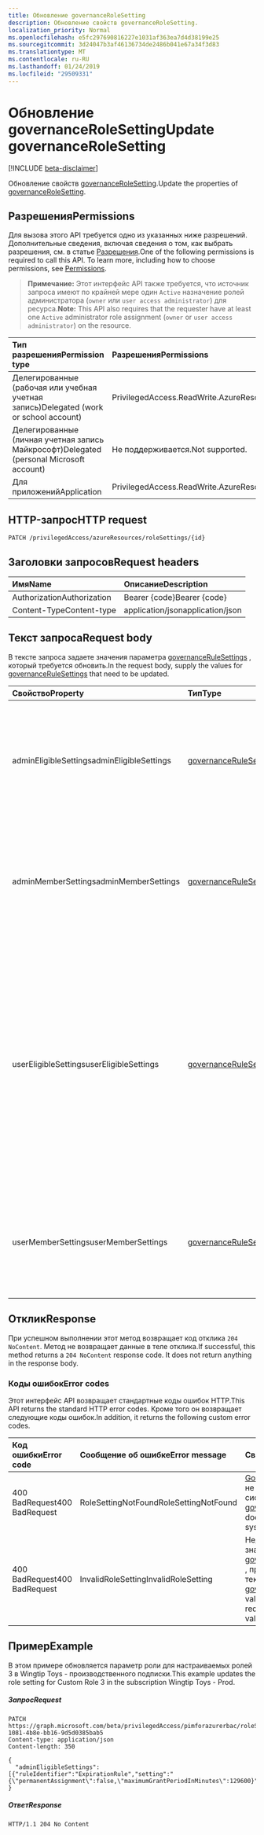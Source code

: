 ```yaml
---
title: Обновление governanceRoleSetting
description: Обновление свойств governanceRoleSetting.
localization_priority: Normal
ms.openlocfilehash: e5fc297690816227e1031af363ea7d4d38199e25
ms.sourcegitcommit: 3d24047b3af46136734de2486b041e67a34f3d83
ms.translationtype: MT
ms.contentlocale: ru-RU
ms.lasthandoff: 01/24/2019
ms.locfileid: "29509331"
---
```

# <a name="update-governancerolesetting"></a><span data-ttu-id="3fcd4-103">Обновление governanceRoleSetting</span><span class="sxs-lookup"><span data-stu-id="3fcd4-103">Update governanceRoleSetting</span></span>

[!INCLUDE [beta-disclaimer](../../includes/beta-disclaimer.md)]

<span data-ttu-id="3fcd4-104">Обновление свойств [governanceRoleSetting](../resources/governancerolesetting.md).</span><span class="sxs-lookup"><span data-stu-id="3fcd4-104">Update the properties of [governanceRoleSetting](../resources/governancerolesetting.md).</span></span>

## <a name="permissions"></a><span data-ttu-id="3fcd4-105">Разрешения</span><span class="sxs-lookup"><span data-stu-id="3fcd4-105">Permissions</span></span>
<span data-ttu-id="3fcd4-p101">Для вызова этого API требуется одно из указанных ниже разрешений. Дополнительные сведения, включая сведения о том, как выбрать разрешения, см. в статье [Разрешения](/graph/permissions-reference).</span><span class="sxs-lookup"><span data-stu-id="3fcd4-p101">One of the following permissions is required to call this API. To learn more, including how to choose permissions, see [Permissions](/graph/permissions-reference).</span></span>

><span data-ttu-id="3fcd4-108">**Примечание:** Этот интерфейс API также требуется, что источник запроса имеют по крайней мере один `Active` назначение ролей администратора (`owner` или `user access administrator`) для ресурса.</span><span class="sxs-lookup"><span data-stu-id="3fcd4-108">**Note:** This API also requires that the requester have at least one `Active` administrator role assignment (`owner` or `user access administrator`) on the resource.</span></span>

|<span data-ttu-id="3fcd4-109">Тип разрешения</span><span class="sxs-lookup"><span data-stu-id="3fcd4-109">Permission type</span></span>      | <span data-ttu-id="3fcd4-110">Разрешения</span><span class="sxs-lookup"><span data-stu-id="3fcd4-110">Permissions</span></span>              |
|:--------------------|:---------------------------------------------------------|
|<span data-ttu-id="3fcd4-111">Делегированные (рабочая или учебная учетная запись)</span><span class="sxs-lookup"><span data-stu-id="3fcd4-111">Delegated (work or school account)</span></span> | <span data-ttu-id="3fcd4-112">PrivilegedAccess.ReadWrite.AzureResources</span><span class="sxs-lookup"><span data-stu-id="3fcd4-112">PrivilegedAccess.ReadWrite.AzureResources</span></span>  |
|<span data-ttu-id="3fcd4-113">Делегированные (личная учетная запись Майкрософт)</span><span class="sxs-lookup"><span data-stu-id="3fcd4-113">Delegated (personal Microsoft account)</span></span> | <span data-ttu-id="3fcd4-114">Не поддерживается.</span><span class="sxs-lookup"><span data-stu-id="3fcd4-114">Not supported.</span></span>    |
|<span data-ttu-id="3fcd4-115">Для приложений</span><span class="sxs-lookup"><span data-stu-id="3fcd4-115">Application</span></span> | <span data-ttu-id="3fcd4-116">PrivilegedAccess.ReadWrite.AzureResources</span><span class="sxs-lookup"><span data-stu-id="3fcd4-116">PrivilegedAccess.ReadWrite.AzureResources</span></span> |

## <a name="http-request"></a><span data-ttu-id="3fcd4-117">HTTP-запрос</span><span class="sxs-lookup"><span data-stu-id="3fcd4-117">HTTP request</span></span>
<!-- { "blockType": "ignored" } -->
```http
PATCH /privilegedAccess/azureResources/roleSettings/{id}
```
## <a name="request-headers"></a><span data-ttu-id="3fcd4-118">Заголовки запросов</span><span class="sxs-lookup"><span data-stu-id="3fcd4-118">Request headers</span></span>
| <span data-ttu-id="3fcd4-119">Имя</span><span class="sxs-lookup"><span data-stu-id="3fcd4-119">Name</span></span>       | <span data-ttu-id="3fcd4-120">Описание</span><span class="sxs-lookup"><span data-stu-id="3fcd4-120">Description</span></span>|
|:-----------|:-----------|
| <span data-ttu-id="3fcd4-121">Authorization</span><span class="sxs-lookup"><span data-stu-id="3fcd4-121">Authorization</span></span>  | <span data-ttu-id="3fcd4-122">Bearer {code}</span><span class="sxs-lookup"><span data-stu-id="3fcd4-122">Bearer {code}</span></span>|
| <span data-ttu-id="3fcd4-123">Content-Type</span><span class="sxs-lookup"><span data-stu-id="3fcd4-123">Content-type</span></span>  | <span data-ttu-id="3fcd4-124">application/json</span><span class="sxs-lookup"><span data-stu-id="3fcd4-124">application/json</span></span>|


## <a name="request-body"></a><span data-ttu-id="3fcd4-125">Текст запроса</span><span class="sxs-lookup"><span data-stu-id="3fcd4-125">Request body</span></span>
<span data-ttu-id="3fcd4-126">В тексте запроса задаете значения параметра [governanceRuleSettings](../resources/governancerulesetting.md) , который требуется обновить.</span><span class="sxs-lookup"><span data-stu-id="3fcd4-126">In the request body, supply the values for [governanceRuleSettings](../resources/governancerulesetting.md) that need to be updated.</span></span> 

| <span data-ttu-id="3fcd4-127">Свойство</span><span class="sxs-lookup"><span data-stu-id="3fcd4-127">Property</span></span>     | <span data-ttu-id="3fcd4-128">Тип</span><span class="sxs-lookup"><span data-stu-id="3fcd4-128">Type</span></span>   |<span data-ttu-id="3fcd4-129">Описание</span><span class="sxs-lookup"><span data-stu-id="3fcd4-129">Description</span></span>|
|:---------------|:--------|:----------|
|<span data-ttu-id="3fcd4-130">adminEligibleSettings</span><span class="sxs-lookup"><span data-stu-id="3fcd4-130">adminEligibleSettings</span></span>|[<span data-ttu-id="3fcd4-131">governanceRuleSetting</span><span class="sxs-lookup"><span data-stu-id="3fcd4-131">governanceRuleSetting</span></span>](../resources/governancerulesetting.md)|<span data-ttu-id="3fcd4-132">Параметры правил, которые вычисляются, когда администратор пытается добавить назначение подходящими роли.</span><span class="sxs-lookup"><span data-stu-id="3fcd4-132">The rule settings that are evaluated when an administrator tries to add an eligible role assignment.</span></span>|
|<span data-ttu-id="3fcd4-133">adminMemberSettings</span><span class="sxs-lookup"><span data-stu-id="3fcd4-133">adminMemberSettings</span></span>|[<span data-ttu-id="3fcd4-134">governanceRuleSetting</span><span class="sxs-lookup"><span data-stu-id="3fcd4-134">governanceRuleSetting</span></span>](../resources/governancerulesetting.md)|<span data-ttu-id="3fcd4-135">Параметры правил, которые вычисляются, когда администратор пытается добавить членами назначения ролей.</span><span class="sxs-lookup"><span data-stu-id="3fcd4-135">The rule settings that are evaluated when an administrator tries to add a direct member role assignment.</span></span>|
|<span data-ttu-id="3fcd4-136">userEligibleSettings</span><span class="sxs-lookup"><span data-stu-id="3fcd4-136">userEligibleSettings</span></span>|[<span data-ttu-id="3fcd4-137">governanceRuleSetting</span><span class="sxs-lookup"><span data-stu-id="3fcd4-137">governanceRuleSetting</span></span>](../resources/governancerulesetting.md)|<span data-ttu-id="3fcd4-138">Параметры правил, которые вычисляются, когда пользователь пытается добавить назначение подходящими роли.</span><span class="sxs-lookup"><span data-stu-id="3fcd4-138">The rule settings that are evaluated when a user tries to add an eligible role assignment.</span></span> <span data-ttu-id="3fcd4-139">Это действие не поддерживается для `pimforazurerbac` сценарий в данный момент и может быть доступно в последующих сценариях.</span><span class="sxs-lookup"><span data-stu-id="3fcd4-139">This is not supported for `pimforazurerbac` scenario for now, and may be available in the future scenarios.</span></span>|
|<span data-ttu-id="3fcd4-140">userMemberSettings</span><span class="sxs-lookup"><span data-stu-id="3fcd4-140">userMemberSettings</span></span>|[<span data-ttu-id="3fcd4-141">governanceRuleSetting</span><span class="sxs-lookup"><span data-stu-id="3fcd4-141">governanceRuleSetting</span></span>](../resources/governancerulesetting.md)|<span data-ttu-id="3fcd4-142">Параметры правил, которые вычисляются при попытке активировать его назначения ролей.</span><span class="sxs-lookup"><span data-stu-id="3fcd4-142">The rule settings that are evaluated when a user tries to activate his role assignment.</span></span>|

## <a name="response"></a><span data-ttu-id="3fcd4-143">Отклик</span><span class="sxs-lookup"><span data-stu-id="3fcd4-143">Response</span></span>
<span data-ttu-id="3fcd4-p103">При успешном выполнении этот метод возвращает код отклика `204 NoContent`. Метод не возвращает данные в теле отклика.</span><span class="sxs-lookup"><span data-stu-id="3fcd4-p103">If successful, this method returns a `204 NoContent` response code. It does not return anything in the response body.</span></span> 

### <a name="error-codes"></a><span data-ttu-id="3fcd4-146">Коды ошибок</span><span class="sxs-lookup"><span data-stu-id="3fcd4-146">Error codes</span></span>
<span data-ttu-id="3fcd4-147">Этот интерфейс API возвращает стандартные коды ошибок HTTP.</span><span class="sxs-lookup"><span data-stu-id="3fcd4-147">This API returns the standard HTTP error codes.</span></span> <span data-ttu-id="3fcd4-148">Кроме того он возвращает следующие коды ошибок.</span><span class="sxs-lookup"><span data-stu-id="3fcd4-148">In addition, it returns the following custom error codes.</span></span>

|<span data-ttu-id="3fcd4-149">Код ошибки</span><span class="sxs-lookup"><span data-stu-id="3fcd4-149">Error code</span></span>     | <span data-ttu-id="3fcd4-150">Сообщение об ошибке</span><span class="sxs-lookup"><span data-stu-id="3fcd4-150">Error message</span></span>         | <span data-ttu-id="3fcd4-151">Сведения</span><span class="sxs-lookup"><span data-stu-id="3fcd4-151">Details</span></span>             |
|:--------------| :---------------------|:--------------------|
| <span data-ttu-id="3fcd4-152">400 BadRequest</span><span class="sxs-lookup"><span data-stu-id="3fcd4-152">400 BadRequest</span></span>| <span data-ttu-id="3fcd4-153">RoleSettingNotFound</span><span class="sxs-lookup"><span data-stu-id="3fcd4-153">RoleSettingNotFound</span></span>   | <span data-ttu-id="3fcd4-154">[GovernanceRoleSetting](../resources/governancerolesetting.md) не существует в системе.</span><span class="sxs-lookup"><span data-stu-id="3fcd4-154">The [governanceRoleSetting](../resources/governancerolesetting.md) does not exist in system.</span></span>
| <span data-ttu-id="3fcd4-155">400 BadRequest</span><span class="sxs-lookup"><span data-stu-id="3fcd4-155">400 BadRequest</span></span>| <span data-ttu-id="3fcd4-156">InvalidRoleSetting</span><span class="sxs-lookup"><span data-stu-id="3fcd4-156">InvalidRoleSetting</span></span>    | <span data-ttu-id="3fcd4-157">Недопустимые значения [governanceRuleSettings](../resources/governancerulesetting.md) , предоставляемые в тексте запроса.</span><span class="sxs-lookup"><span data-stu-id="3fcd4-157">The [governanceRuleSettings](../resources/governancerulesetting.md) values provided in the request body are not valid.</span></span>

## <a name="example"></a><span data-ttu-id="3fcd4-158">Пример</span><span class="sxs-lookup"><span data-stu-id="3fcd4-158">Example</span></span> 
<span data-ttu-id="3fcd4-159">В этом примере обновляется параметр роли для настраиваемых ролей 3 в Wingtip Toys - производственного подписки.</span><span class="sxs-lookup"><span data-stu-id="3fcd4-159">This example updates the role setting for Custom Role 3 in the subscription Wingtip Toys - Prod.</span></span>
##### <a name="request"></a><span data-ttu-id="3fcd4-160">Запрос</span><span class="sxs-lookup"><span data-stu-id="3fcd4-160">Request</span></span>
<!-- {
  "blockType": "request",
  "name": "update_governancerolesetting"
}-->
```http
PATCH https://graph.microsoft.com/beta/privilegedAccess/pimforazurerbac/roleSettings/5fb5aef8-1081-4b8e-bb16-9d5d0385bab5
Content-type: application/json
Content-length: 350

{
  "adminEligibleSettings":[{"ruleIdentifier":"ExpirationRule","setting":"{\"permanentAssignment\":false,\"maximumGrantPeriodInMinutes\":129600}"}]
}
```
##### <a name="response"></a><span data-ttu-id="3fcd4-161">Ответ</span><span class="sxs-lookup"><span data-stu-id="3fcd4-161">Response</span></span>
<!-- {
  "blockType": "response",
  "@odata.type": "microsoft.graph.None"
} -->
```http
HTTP/1.1 204 No Content
```

<!-- uuid: 8fcb5dbc-d5aa-4681-8e31-b001d5168d79
2015-10-25 14:57:30 UTC -->
<!--
{
  "type": "#page.annotation",
  "description": "Update governanceRoleSetting",
  "keywords": "",
  "section": "documentation",
  "tocPath": "",
  "suppressions": [
    "Error: /api-reference/beta/api/governancerolesetting-update.md:\r\n      Exception processing links.\r\n    System.ArgumentException: Link Definition was null. Link text: !INCLUDE [beta-disclaimer](../../includes/beta-disclaimer.md)\r\n      at ApiDoctor.Validation.DocFile.get_LinkDestinations()\r\n      at ApiDoctor.Validation.DocSet.ValidateLinks(Boolean includeWarnings, String[] relativePathForFiles, IssueLogger issues, Boolean requireFilenameCaseMatch, Boolean printOrphanedFiles)"
  ]
}
-->
